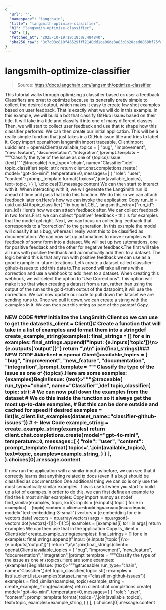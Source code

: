 ```yaml
---
{
  "url": "",
  "namespace": "langchain",
  "title": "langsmith-optimize-classifier",
  "h1": "langsmith-optimize-classifier",
  "h2": [],
  "fetched_at": "2025-10-19T19:18:02.484840",
  "sha256_raw": "8c7c03c818f46529fff2140dd1ca06de3a83d0b28ced8868bf75fa4a0db4bfd2"
}
---
```


# langsmith-optimize-classifier

> Source: https://docs.langchain.com/langsmith/optimize-classifier

This tutorial walks through optimizing a classifier based on user a feedback. Classifiers are great to optimize because its generally pretty simple to collect the desired output, which makes it easy to create few shot examples based on user feedback. That is exactly what we will do in this example.
In this example, we will build a bot that classify GitHub issues based on their title. It will take in a title and classify it into one of many different classes. Then, we will start to collect user feedback and use that to shape how this classifier performs.
We can then create our initial application. This will be a really simple function that just takes in a GitHub issue title and tries to label it.
Copy
import openaifrom langsmith import traceable, Clientimport uuidclient = openai.Client()available_topics = [ "bug", "improvement", "new_feature", "documentation", "integration",]prompt_template = """Classify the type of the issue as one of {topics}.Issue: {text}"""@traceable( run_type="chain", name="Classifier",)def topic_classifier( topic: str): return client.chat.completions.create( model="gpt-4o-mini", temperature=0, messages=[ { "role": "user", "content": prompt_template.format( topics=','.join(available_topics), text=topic, ) } ], ).choices[0].message.content
We can then start to interact with it. When interacting with it, we will generate the LangSmith run id ahead of time and pass that into this function. We do this so we can attach feedback later on.Here’s how we can invoke the application:
Copy
run_id = uuid.uuid4()topic_classifier( "fix bug in LCEL", langsmith_extra={"run_id": run_id})
Here’s how we can attach feedback after. We can collect feedback in two forms.First, we can collect “positive” feedback - this is for examples that the model got right.
Next, we can focus on collecting feedback that corresponds to a “correction” to the generation. In this example the model will classify it as a bug, whereas I really want this to be classified as documentation.
We can now set up automations to move examples with feedback of some form into a dataset. We will set up two automations, one for positive feedback and the other for negative feedback.The first will take all runs with positive feedback and automatically add them to a dataset. The logic behind this is that any run with positive feedback we can use as a good example in future iterations. Let’s create a dataset called classifier-github-issues to add this data to.The second will take all runs with a correction and use a webhook to add them to a dataset. When creating this webhook, we will select the option to “Use Corrections”. This option will make it so that when creating a dataset from a run, rather than using the output of the run as the gold-truth output of the datapoint, it will use the correction.
We can now update our code to pull down the dataset we are sending runs to. Once we pull it down, we can create a string with the examples in it. We can then put this string as part of the prompt!
Copy
### NEW CODE #### Initialize the LangSmith Client so we can use to get the datasetls_client = Client()# Create a function that will take in a list of examples and format them into a stringdef create_example_string(examples): final_strings = [] for e in examples: final_strings.append(f"Input: {e.inputs['topic']}\n> {e.outputs['output']}") return "\n\n".join(final_strings)### NEW CODE ###client = openai.Client()available_topics = [ "bug", "improvement", "new_feature", "documentation", "integration",]prompt_template = """Classify the type of the issue as one of {topics}.Here are some examples:{examples}Begin!Issue: {text}>"""@traceable( run_type="chain", name="Classifier",)def topic_classifier( topic: str): # We can now pull down the examples from the dataset # We do this inside the function so it always get the most up-to-date examples, # But this can be done outside and cached for speed if desired examples = list(ls_client.list_examples(dataset_name="classifier-github-issues")) # <- New Code example_string = create_example_string(examples) return client.chat.completions.create( model="gpt-4o-mini", temperature=0, messages=[ { "role": "user", "content": prompt_template.format( topics=','.join(available_topics), text=topic, examples=example_string, ) } ], ).choices[0].message.content
If now run the application with a similar input as before, we can see that it correctly learns that anything related to docs (even if a bug) should be classified as documentation
One additional thing we can do is only use the most semantically similar examples. This is useful when you start to build up a lot of examples.In order to do this, we can first define an example to find the k most similar examples:
Copy
import numpy as npdef find_similar(examples, topic, k=5): inputs = [e.inputs['topic'] for e in examples] + [topic] vectors = client.embeddings.create(input=inputs, model="text-embedding-3-small") vectors = [e.embedding for e in vectors.data] vectors = np.array(vectors) args = np.argsort(-vectors.dot(vectors[-1])[:-1])[:5] examples = [examples[i] for i in args] return examples
We can then use that in the application
Copy
ls_client = Client()def create_example_string(examples): final_strings = [] for e in examples: final_strings.append(f"Input: {e.inputs['topic']}\n> {e.outputs['output']}") return "\n\n".join(final_strings)client = openai.Client()available_topics = [ "bug", "improvement", "new_feature", "documentation", "integration",]prompt_template = """Classify the type of the issue as one of {topics}.Here are some examples:{examples}Begin!Issue: {text}>"""@traceable( run_type="chain", name="Classifier",)def topic_classifier( topic: str): examples = list(ls_client.list_examples(dataset_name="classifier-github-issues")) examples = find_similar(examples, topic) example_string = create_example_string(examples) return client.chat.completions.create( model="gpt-4o-mini", temperature=0, messages=[ { "role": "user", "content": prompt_template.format( topics=','.join(available_topics), text=topic, examples=example_string, ) } ], ).choices[0].message.content